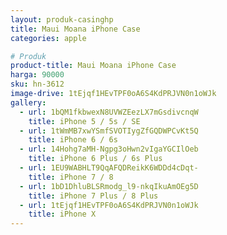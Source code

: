 ```yaml
---
layout: produk-casinghp
title: Maui Moana iPhone Case
categories: apple

# Produk
product-title: Maui Moana iPhone Case
harga: 90000
sku: hn-3612
image-drive: 1tEjqf1HEvTPF0oA6S4KdPRJVN0n1oWJk
gallery:
  - url: 1bQM1fkbwexN8UVWZEezLX7mGsdivcnqW
    title: iPhone 5 / 5s / SE
  - url: 1tWmMB7xwYSmfSVOTIygZfGQDWPCvKt5Q
    title: iPhone 6 / 6s
  - url: 14Hohg7aMH-Ngpg3oHwn2vIgaYGCIlOeb
    title: iPhone 6 Plus / 6s Plus
  - url: 1EU9WABHLT9QqAFQDReikK6WDDd4cDqt-
    title: iPhone 7 / 8
  - url: 1bD1DhluBLSRmodg_l9-nkqIkuAmOEg5D
    title: iPhone 7 Plus / 8 Plus
  - url: 1tEjqf1HEvTPF0oA6S4KdPRJVN0n1oWJk
    title: iPhone X
---
```

